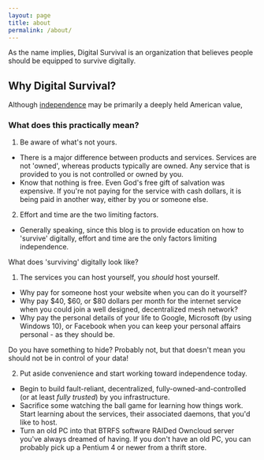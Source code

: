 ```yaml
---
layout: page
title: about
permalink: /about/
---
```


As the name implies, Digital Survival is an organization that believes people should be equipped to survive digitally.

## Why Digital Survival? ##

Although [independence](https://en.wikipedia.org/wiki/United_States_Declaration_of_Independence#Annotated_text_of_the_engrossed_Declaration) may be primarily a deeply held American value,  

### What does this practically mean? ###

1. Be aware of what's not yours.
 - There is a major difference between products and services. Services are not 'owned', whereas products typically are owned. Any service that is provided to you is not controlled or owned by you.
 - Know that nothing is free. Even God's free gift of salvation was expensive. If you're not paying for the service with cash dollars, it is being paid in another way, either by you or someone else.
2. Effort and time are the two limiting factors.
 - Generally speaking, since this blog is to provide education on how to 'survive' digitally, effort and time are the only factors limiting independence.

What does 'surviving' digitally look like?

1. The services you can host yourself, you _should_ host yourself.
 - Why pay for someone host your website when you can do it yourself?
 - Why pay $40, $60, or $80 dollars per month for the internet service when you could join a well designed, decentralized mesh network?
 - Why pay the personal details of your life to Google, Microsoft (by using Windows 10), or Facebook when you can keep your personal affairs personal - as they should be.

 Do you have something to hide? Probably not, but that doesn't mean you should not be in control of your data!

2. Put aside convenience and start working toward independence today.
 - Begin to build fault-reliant, decentralized, fully-owned-and-controlled (or at least *fully trusted*) by you infrastructure.
 - Sacrifice some watching the ball game for learning how things work. Start learning about the services, their associated daemons, that you'd like to host.
 - Turn an old PC into that BTRFS software RAIDed Owncloud server you've always dreamed of having. If you don't have an old PC, you can probably pick up a Pentium 4 or newer from a thrift store.
